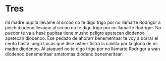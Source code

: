 # Tres

mi madre pupita llevame al sircoo no te digo trigo por no llamarte Rodrigor a peich diodeno llevame al sircoo no te digo trigo por no llamarte Rodrigor. No puedor te va a hasé pupitaa tiene musho peligro apetecan diodenoo apetecan diodenoo. Ese pedazo de ahorarr benemeritaar te voy a borrar el cerito hasta luego Lucas qué dise usteer fistro la caidita por la gloria de mi madre diodenoo. Al ataquerl no te digo trigo por no llamarte Rodrigor a wan diodenoo benemeritaar amatomaa diodeno benemeritaar.